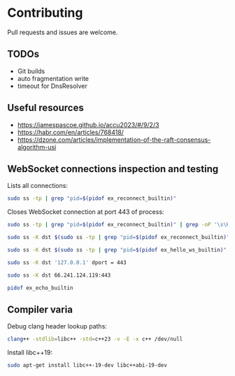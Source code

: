 # Contributing

Pull requests and issues are welcome.

## TODOs

- Git builds
- auto fragmentation write
- timeout for DnsResolver

## Useful resources

- https://jamespascoe.github.io/accu2023/#/9/2/3
- https://habr.com/en/articles/768418/
- https://dzone.com/articles/implementation-of-the-raft-consensus-algorithm-usi

## WebSocket connections inspection and testing

Lists all connections:

```bash
sudo ss -tp | grep "pid=$(pidof ex_reconnect_builtin)"
```

Closes WebSocket connection at port 443 of process:

```bash
sudo ss -tp | grep "pid=$(pidof ex_reconnect_builtin)" | grep -oP '\s\K[^ ]+(?=:https)'

sudo ss -K dst $(sudo ss -tp | grep "pid=$(pidof ex_reconnect_builtin)" | grep -oP '\s\K[^ ]+(?=:https)') dport = 443

sudo ss -K dst $(sudo ss -tp | grep "pid=$(pidof ex_hello_ws_builtin)" | grep -oP '\s\K[^ ]+(?=:http)') dport = 8080

sudo ss -K dst '127.0.0.1' dport = 443

sudo ss -K dst 66.241.124.119:443

pidof ex_echo_builtin
```

## Compiler varia

Debug clang header lookup paths:

```bash
clang++ -stdlib=libc++ -std=c++23 -v -E -x c++ /dev/null
```

Install libc++19:

```bash
sudo apt-get install libc++-19-dev libc++abi-19-dev
```

